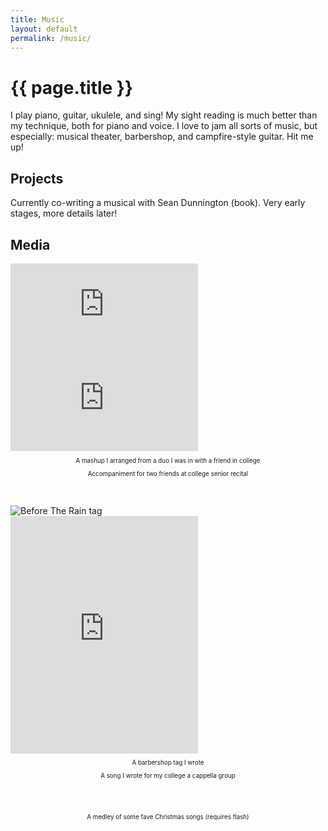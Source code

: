 ```yaml
---
title: Music
layout: default
permalink: /music/
--- 
```


# {{ page.title }}

I play piano, guitar, ukulele, and sing! My sight reading is much better than my technique, both for piano and voice. I love to jam all sorts of music, but especially: musical theater, barbershop, and campfire-style guitar. Hit me up!

## Projects
Currently co-writing a musical with Sean Dunnington (book). Very early stages, more details later!

## Media

<div class="row">
    <div class="col-6">
        <div class="resp-container">
            <iframe class="resp-iframe" src="https://www.youtube.com/embed/OSrPdRCFA8k" frameborder="0" allow="accelerometer; autoplay; encrypted-media; gyroscope; picture-in-picture" allowfullscreen></iframe>
        </div>
    </div>
    <div class="col-6">
        <div class="resp-container">
            <iframe class="resp-iframe" src="https://www.youtube.com/embed/PUujiShxLqM" frameborder="0" allow="accelerometer; autoplay; encrypted-media; gyroscope; picture-in-picture" allowfullscreen></iframe>
        </div>
    </div>
</div>

<div class="row">
    <div class="col-6">
        <p style="text-align: center; font-size:70%">A mashup I arranged from a duo I was in with a friend in college</p>
    </div>
    <div class="col-6">
        <p style="text-align: center; font-size:70%">Accompaniment for two friends at college senior recital</p>
    </div>
</div>

&nbsp;

<div class="row">
    <div class="col-6">
        <div class="resp-container">
            <img class="resp-iframe" src="../img/Before_The_Rain.png" alt = "Before The Rain tag"/>
        </div>
    </div>
    <div class="col-6">
        <div class="resp-container">
            <iframe class="resp-iframe" src="https://open.spotify.com/embed/track/2oUkMhmkY1kZO84zoyLc5z" width="300" height="380" frameborder="0" allowtransparency="true" allow="encrypted-media"></iframe>
        </div>
    </div>
</div>

<div class="row">
    <div class="col-6">
        <p style="text-align: center; font-size:70%">A barbershop tag I wrote</p>
    </div>
    <div class="col-6">
        <p style="text-align: center; font-size:70%">A song I wrote for my college a cappella group</p>
    </div>
</div>

&nbsp;

<div class="row">
    <div class="col-4">
        <div style="position: relative;overflow: hidden">
            <script async defer src="https://connect.facebook.net/en_US/sdk.js#xfbml=1&version=v3.2"></script>
            <div class="fb-video"
                data-href="https://www.facebook.com/paul.n.gregg/videos/1597247900291506/"
                data-width="auto"
                data-show-captions="false">
            </div>
        </div>
    </div>
</div>

<div class="row">
    <div class="col-4">
        <p style="text-align: center; font-size:70%">A medley of some fave Christmas songs (requires flash)</p>
    </div>
</div>

&nbsp;
&nbsp;
